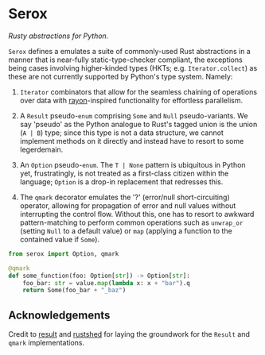 # Serox

_Rusty abstractions for Python._

`Serox` defines a emulates a suite of commonly-used Rust abstractions in a manner that is near-fully
static-type-checker compliant, the exceptions being cases involving higher-kinded types (HKTs; e.g.
`Iterator.collect`) as these are not currently supported by Python's type system. Namely:

1. `Iterator` combinators that allow for the seamless chaining of operations over data with
   [rayon]-inspired functionality for effortless parallelism.
2. A `Result` pseudo-`enum` comprising `Some` and `Null` pseudo-variants. We say 'pseudo' as the
   Python analogue to Rust's tagged union is the union (`A | B`) type; since this type is not a data
   structure, we cannot implement methods on it directly and instead have to resort to some
   legerdemain.

3. An `Option` pseudo-`enum`. The `T | None` pattern is ubiquitous in Python yet, frustratingly, is
   not treated as a first-class citizen within the language; `Option` is a drop-in replacement that
   redresses this.

4. The `qmark` decorator emulates the '?' (error/null short-circuiting) operator, allowing for
   propagation of error and null values without interrupting the control flow. Without this, one has
   to resort to awkward pattern-matching to perform common operations such as `unwrap_or` (setting
   `Null` to a default value) or `map` (applying a function to the contained value if `Some`).

```python
from serox import Option, qmark

@qmark
def some_function(foo: Option[str]) -> Option[str]:
    foo_bar: str = value.map(lambda x: x + "bar").q
    return Some(foo_bar + "_baz")
```

[rayon]: https://github.com/rayon-rs/rayon

## Acknowledgements

Credit to [result](https://github.com/rustedpy/result) and
[rustshed](https://github.com/pawelrubin/rustshed/) for laying the groundwork for the `Result` and
`qmark` implementations.
